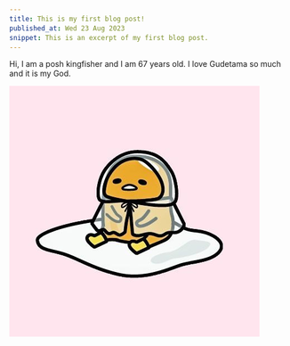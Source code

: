 ```yaml
---
title: This is my first blog post!
published_at: Wed 23 Aug 2023
snippet: This is an excerpt of my first blog post.
---
```


Hi, I am a posh kingfisher and I am 67 years old. I love Gudetama so much and it is my God.

![Gude is beautiful!](/static/gude-in-a-raincoat.png "Gude gude what a drag")
